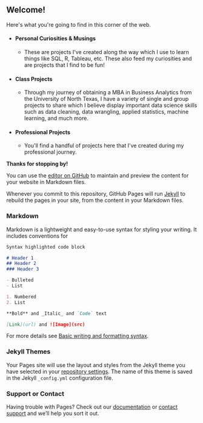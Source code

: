 ## Welcome!

Here's what you're going to find in this corner of the web.

- #### Personal Curiosities & Musings
    - These are projects I've created along the way which I use to learn things like SQL, R, Tableau, etc. These also feed my curiosities and are projects that I find to be fun!
- #### Class Projects
    - Through my journey of obtaining a MBA in Business Analytics from the University of North Texas, I have a variety of single and group projects to share which I believe display important data science skills such as data cleaning, data wrangling, applied statistics, machine learning, and much more. 
- #### Professional Projects
    - You'll find a handful of projects here that I've created during my professional journey.

**Thanks for stopping by!**

You can use the [editor on GitHub](https://github.com/statsbynate/Portfolio/edit/gh-pages/index.md) to maintain and preview the content for your website in Markdown files.

Whenever you commit to this repository, GitHub Pages will run [Jekyll](https://jekyllrb.com/) to rebuild the pages in your site, from the content in your Markdown files.

### Markdown

Markdown is a lightweight and easy-to-use syntax for styling your writing. It includes conventions for

```markdown
Syntax highlighted code block

# Header 1
## Header 2
### Header 3

- Bulleted
- List

1. Numbered
2. List

**Bold** and _Italic_ and `Code` text

[Link](url) and ![Image](src)
```

For more details see [Basic writing and formatting syntax](https://docs.github.com/en/github/writing-on-github/getting-started-with-writing-and-formatting-on-github/basic-writing-and-formatting-syntax).

### Jekyll Themes

Your Pages site will use the layout and styles from the Jekyll theme you have selected in your [repository settings](https://github.com/statsbynate/Portfolio/settings/pages). The name of this theme is saved in the Jekyll `_config.yml` configuration file.

### Support or Contact

Having trouble with Pages? Check out our [documentation](https://docs.github.com/categories/github-pages-basics/) or [contact support](https://support.github.com/contact) and we’ll help you sort it out.

